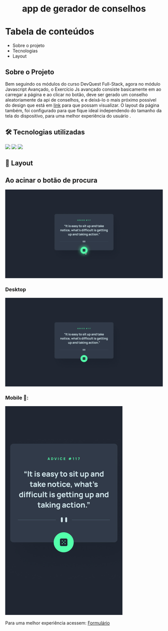 <h1 align="center">app de gerador de conselhos</h1>

Tabela de conteúdos
=================

   * Sobre o projeto
   * Tecnologias
   * Layout 
## Sobre o Projeto

<p>Bem seguindo os módulos do curso DevQuest Full-Stack, agora no módulo Javascript Avançado, o Exercício Js avançado consiste basicamente em ao carregar a página e ao clicar no botão, deve ser gerado um conselho aleatoriamente da api de conselhos, e e deixá-lo o mais próximo possível do design que está em <a  href=https://www.frontendmentor.io/challenges/advice-generator-app-QdUG-13db target="_blank">link</a>  para que possam visualizar. O layout da página também, foi configurado para que fique ideal independendo do tamanho da tela do dispositivo, para uma melhor experiência do usuário .</p>

## 🛠 Tecnologias utilizadas

<img src="https://img.shields.io/badge/HTML5-E34F26?style=for-the-badge&logo=html5&logoColor=white">
<img src="https://img.shields.io/badge/CSS3-1572B6?style=for-the-badge&logo=css3&logoColor=white"> 
<img src="https://img.shields.io/badge/JS-F7DF1E?style=for-the-badge&logo=JS&logoColor=white"> 


## 🎨 Layout

## Ao acinar o botão de procura
<img src="./src/design/active-states.jpg">


### Desktop
<img src="./src/design/desktop-design.jpg">

### Mobile 📱:

<img src="./src/design/mobile-design.jpg">

<p >Para uma melhor experiência acessem:
      <a  href=https://carvalhorp2022.github.io/form-with-validation/ target="_blank">Formulário</a>
</p>
